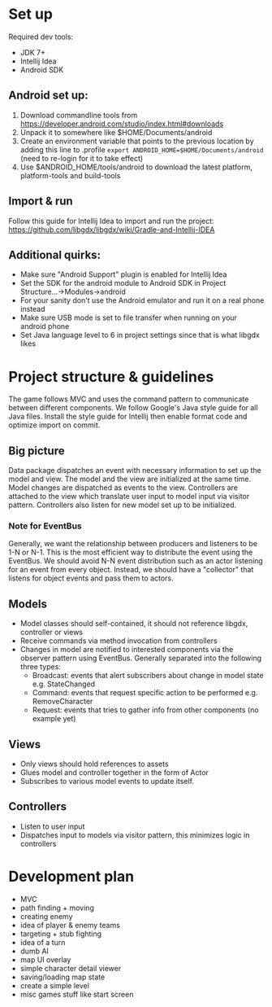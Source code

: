 # Set up
Required dev tools:
- JDK 7+
- Intellij Idea
- Android SDK

## Android set up:
1. Download commandline tools from https://developer.android.com/studio/index.html#downloads
2. Unpack it to somewhere like $HOME/Documents/android
3. Create an environment variable that points to the previous location by adding this line to .profile
    `export ANDROID_HOME=$HOME/Documents/android` (need to re-login for it to take effect)
4. Use $ANDROID_HOME/tools/android to download the latest platform, platform-tools and build-tools

## Import & run
Follow this guide for Intellij Idea to import and run the project:
https://github.com/libgdx/libgdx/wiki/Gradle-and-Intellij-IDEA

## Additional quirks:
- Make sure "Android Support" plugin is enabled for Intellij Idea
- Set the SDK for the android module to Android SDK in Project Structure...->Modules->android
- For your sanity don't use the Android emulator and run it on a real phone instead
- Make sure USB mode is set to file transfer when running on your android phone
- Set Java language level to 6 in project settings since that is what libgdx likes

# Project structure & guidelines
The game follows MVC and uses the command pattern to communicate between different components.
We follow Google's Java style guide for all Java files. Install the style guide for Intellij
then enable format code and optimize import on commit.

## Big picture
Data package dispatches an event with necessary information to set up the model and view.
The model and the view are initialized at the same time. Model changes are dispatched as
events to the view. Controllers are attached to the view which translate user input to model
input via visitor pattern. Controllers also listen for new model set up to be initialized.

### Note for EventBus
Generally, we want the relationship between producers and listeners to be 1-N or N-1.
This is the most efficient way to distribute the event using the EventBus. We should avoid N-N
event distribution such as an actor listening for an event from every object. Instead, we should
have a "collector" that listens for object events and pass them to actors.

## Models
- Model classes should self-contained, it should not reference libgdx, controller or views
- Receive commands via method invocation from controllers
- Changes in model are notified to interested components via the observer pattern using EventBus.
  Generally separated into the following three types:
  - Broadcast: events that alert subscribers about change in model state e.g. StateChanged
  - Command: events that request specific action to be performed e.g. RemoveCharacter
  - Request: events that tries to gather info from other components (no example yet)

## Views
- Only views should hold references to assets
- Glues model and controller together in the form of Actor
- Subscribes to various model events to update itself.

## Controllers
- Listen to user input
- Dispatches input to models via visitor pattern, this minimizes logic in controllers

# Development plan
- MVC 
- path finding + moving
- creating enemy
- idea of player & enemy teams
- targeting + stub fighting
- idea of a turn
- dumb AI
- map UI overlay
- simple character detail viewer
- saving/loading map state
- create a simple level
- misc games stuff like start screen